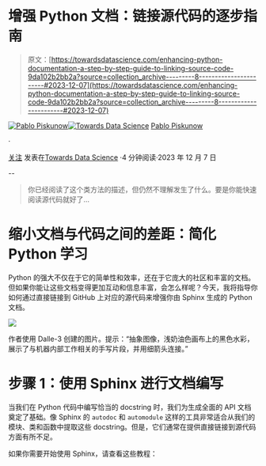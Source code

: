 # 增强 Python 文档：链接源代码的逐步指南

> 原文：[https://towardsdatascience.com/enhancing-python-documentation-a-step-by-step-guide-to-linking-source-code-9da102b2bb2a?source=collection_archive---------8-----------------------#2023-12-07](https://towardsdatascience.com/enhancing-python-documentation-a-step-by-step-guide-to-linking-source-code-9da102b2bb2a?source=collection_archive---------8-----------------------#2023-12-07)

[](https://piskunow.medium.com/?source=post_page-----9da102b2bb2a--------------------------------)[![Pablo Piskunow](../Images/ee0402d41010f97f5e4a51494ae3b517.png)](https://piskunow.medium.com/?source=post_page-----9da102b2bb2a--------------------------------)[](https://towardsdatascience.com/?source=post_page-----9da102b2bb2a--------------------------------)[![Towards Data Science](../Images/a6ff2676ffcc0c7aad8aaf1d79379785.png)](https://towardsdatascience.com/?source=post_page-----9da102b2bb2a--------------------------------) [Pablo Piskunow](https://piskunow.medium.com/?source=post_page-----9da102b2bb2a--------------------------------)

·

[关注](https://medium.com/m/signin?actionUrl=https%3A%2F%2Fmedium.com%2F_%2Fsubscribe%2Fuser%2F2860e02af738&operation=register&redirect=https%3A%2F%2Ftowardsdatascience.com%2Fenhancing-python-documentation-a-step-by-step-guide-to-linking-source-code-9da102b2bb2a&user=Pablo+Piskunow&userId=2860e02af738&source=post_page-2860e02af738----9da102b2bb2a---------------------post_header-----------) 发表在[Towards Data Science](https://towardsdatascience.com/?source=post_page-----9da102b2bb2a--------------------------------) ·4 分钟阅读·2023 年 12 月 7 日[](https://medium.com/m/signin?actionUrl=https%3A%2F%2Fmedium.com%2F_%2Fvote%2Ftowards-data-science%2F9da102b2bb2a&operation=register&redirect=https%3A%2F%2Ftowardsdatascience.com%2Fenhancing-python-documentation-a-step-by-step-guide-to-linking-source-code-9da102b2bb2a&user=Pablo+Piskunow&userId=2860e02af738&source=-----9da102b2bb2a---------------------clap_footer-----------)

--

[](https://medium.com/m/signin?actionUrl=https%3A%2F%2Fmedium.com%2F_%2Fbookmark%2Fp%2F9da102b2bb2a&operation=register&redirect=https%3A%2F%2Ftowardsdatascience.com%2Fenhancing-python-documentation-a-step-by-step-guide-to-linking-source-code-9da102b2bb2a&source=-----9da102b2bb2a---------------------bookmark_footer-----------)

> 你已经阅读了这个类方法的描述，但仍然不理解发生了什么。要是你能快速阅读源代码就好了…

# 缩小文档与代码之间的差距：简化 Python 学习

Python 的强大不仅在于它的简单性和效率，还在于它庞大的社区和丰富的文档。但如果你能让这些文档变得更加互动和信息丰富，会怎么样呢？今天，我将指导你如何通过直接链接到 GitHub 上对应的源代码来增强你由 Sphinx 生成的 Python 文档。

![](../Images/f1ac9810e77866bfc357b8a03fa99355.png)

作者使用 Dalle-3 创建的图片。提示：“抽象图像，浅奶油色画布上的黑色水彩，展示了与机器内部工作相关的手写片段，并用细箭头连接。”

# 步骤 1：使用 Sphinx 进行文档编写

当我们在 Python 代码中编写恰当的 docstring 时，我们为生成全面的 API 文档奠定了基础。像 Sphinx 的 `autodoc` 和 `automodule` 这样的工具非常适合从我们的模块、类和函数中提取这些 docstring。但是，它们通常在提供直接链接到源代码方面有所不足。

如果你需要开始使用 Sphinx，请查看这些教程：
